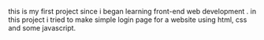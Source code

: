 this is my first project since i began learning front-end web development . in this project i tried to make simple login page for a website using html, css and some javascript. 
